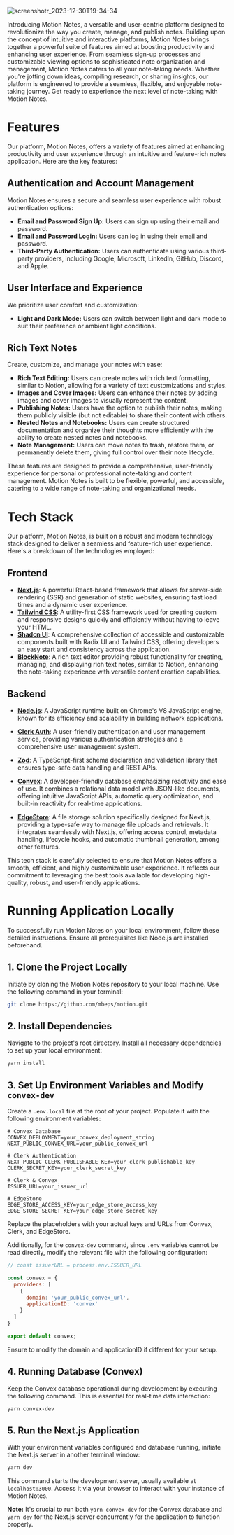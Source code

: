 ![screenshotr_2023-12-30T19-34-34](https://github.com/mbeps/motion/assets/58662575/77c4cbda-d580-4126-83bf-b3ef12fd28b9)


Introducing Motion Notes, a versatile and user-centric platform designed to revolutionize the way you create, manage, and publish notes. Building upon the concept of intuitive and interactive platforms, Motion Notes brings together a powerful suite of features aimed at boosting productivity and enhancing user experience. From seamless sign-up processes and customizable viewing options to sophisticated note organization and management, Motion Notes caters to all your note-taking needs. Whether you're jotting down ideas, compiling research, or sharing insights, our platform is engineered to provide a seamless, flexible, and enjoyable note-taking journey. Get ready to experience the next level of note-taking with Motion Notes.

# **Features**

Our platform, Motion Notes, offers a variety of features aimed at enhancing productivity and user experience through an intuitive and feature-rich notes application. Here are the key features:

## **Authentication and Account Management**
Motion Notes ensures a secure and seamless user experience with robust authentication options:
- **Email and Password Sign Up:** Users can sign up using their email and password.
- **Email and Password Login:** Users can log in using their email and password.
- **Third-Party Authentication:** Users can authenticate using various third-party providers, including Google, Microsoft, LinkedIn, GitHub, Discord, and Apple.

## **User Interface and Experience**
We prioritize user comfort and customization:
- **Light and Dark Mode:** Users can switch between light and dark mode to suit their preference or ambient light conditions.

## **Rich Text Notes**
Create, customize, and manage your notes with ease:
- **Rich Text Editing:** Users can create notes with rich text formatting, similar to Notion, allowing for a variety of text customizations and styles.
- **Images and Cover Images:** Users can enhance their notes by adding images and cover images to visually represent the content.
- **Publishing Notes:** Users have the option to publish their notes, making them publicly visible (but not editable) to share their content with others.
- **Nested Notes and Notebooks:** Users can create structured documentation and organize their thoughts more efficiently with the ability to create nested notes and notebooks.
- **Note Management:** Users can move notes to trash, restore them, or permanently delete them, giving full control over their note lifecycle.

These features are designed to provide a comprehensive, user-friendly experience for personal or professional note-taking and content management. Motion Notes is built to be flexible, powerful, and accessible, catering to a wide range of note-taking and organizational needs.

# **Tech Stack**

Our platform, Motion Notes, is built on a robust and modern technology stack designed to deliver a seamless and feature-rich user experience. Here's a breakdown of the technologies employed:

## **Frontend**

- **[Next.js](https://nextjs.org/)**: A powerful React-based framework that allows for server-side rendering (SSR) and generation of static websites, ensuring fast load times and a dynamic user experience.
- **[Tailwind CSS](https://tailwindcss.com/)**: A utility-first CSS framework used for creating custom and responsive designs quickly and efficiently without having to leave your HTML.
- **[Shadcn UI](https://ui.shadcn.com/)**: A comprehensive collection of accessible and customizable components built with Radix UI and Tailwind CSS, offering developers an easy start and consistency across the application.
- **[BlockNote](#)**: A rich text editor providing robust functionality for creating, managing, and displaying rich text notes, similar to Notion, enhancing the note-taking experience with versatile content creation capabilities.

## **Backend**

- **[Node.js](https://nodejs.org/en/)**: A JavaScript runtime built on Chrome's V8 JavaScript engine, known for its efficiency and scalability in building network applications.
- **[Clerk Auth](https://clerk.com/)**: A user-friendly authentication and user management service, providing various authentication strategies and a comprehensive user management system.
- **[Zod](https://github.com/colinhacks/zod)**: A TypeScript-first schema declaration and validation library that ensures type-safe data handling and REST APIs.

- **[Convex](https://www.convex.dev/)**: A developer-friendly database emphasizing reactivity and ease of use. It combines a relational data model with JSON-like documents, offering intuitive JavaScript APIs, automatic query optimization, and built-in reactivity for real-time applications.
- **[EdgeStore](https://edgestore.dev/)**: A file storage solution specifically designed for Next.js, providing a type-safe way to manage file uploads and retrievals. It integrates seamlessly with Next.js, offering access control, metadata handling, lifecycle hooks, and automatic thumbnail generation, among other features.

This tech stack is carefully selected to ensure that Motion Notes offers a smooth, efficient, and highly customizable user experience. It reflects our commitment to leveraging the best tools available for developing high-quality, robust, and user-friendly applications.

# **Running Application Locally**

To successfully run Motion Notes on your local environment, follow these detailed instructions. Ensure all prerequisites like Node.js are installed beforehand.

## 1. **Clone the Project Locally**
Initiate by cloning the Motion Notes repository to your local machine. Use the following command in your terminal:

```sh
git clone https://github.com/mbeps/motion.git
```

## 2. **Install Dependencies**
Navigate to the project's root directory. Install all necessary dependencies to set up your local environment:

```sh
yarn install
```

## 3. **Set Up Environment Variables and Modify `convex-dev`**
Create a `.env.local` file at the root of your project. Populate it with the following environment variables:

```env
# Convex Database
CONVEX_DEPLOYMENT=your_convex_deployment_string
NEXT_PUBLIC_CONVEX_URL=your_public_convex_url

# Clerk Authentication
NEXT_PUBLIC_CLERK_PUBLISHABLE_KEY=your_clerk_publishable_key
CLERK_SECRET_KEY=your_clerk_secret_key

# Clerk & Convex
ISSUER_URL=your_issuer_url

# EdgeStore
EDGE_STORE_ACCESS_KEY=your_edge_store_access_key
EDGE_STORE_SECRET_KEY=your_edge_store_secret_key
```

Replace the placeholders with your actual keys and URLs from Convex, Clerk, and EdgeStore.

Additionally, for the `convex-dev` command, since `.env` variables cannot be read directly, modify the relevant file with the following configuration:

```js
// const issuerURL = process.env.ISSUER_URL

const convex = {
  providers: [
    {
      domain: 'your_public_convex_url',
      applicationID: 'convex'
    }
  ]
}

export default convex;
```

Ensure to modify the domain and applicationID if different for your setup.

## 4. **Running Database (Convex)**
Keep the Convex database operational during development by executing the following command. This is essential for real-time data interaction:

```sh
yarn convex-dev
```

## 5. **Run the Next.js Application**
With your environment variables configured and database running, initiate the Next.js server in another terminal window:

```sh
yarn dev
```

This command starts the development server, usually available at `localhost:3000`. Access it via your browser to interact with your instance of Motion Notes.

**Note:** It's crucial to run both `yarn convex-dev` for the Convex database and `yarn dev` for the Next.js server concurrently for the application to function properly.

